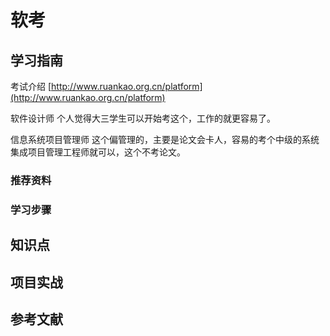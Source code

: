 # 软考

## 学习指南

考试介绍 [http://www.ruankao.org.cn/platform](http://www.ruankao.org.cn/platform)

软件设计师  个人觉得大三学生可以开始考这个，工作的就更容易了。

信息系统项目管理师  这个偏管理的，主要是论文会卡人，容易的考个中级的系统集成项目管理工程师就可以，这个不考论文。

### 推荐资料

### 学习步骤

## 知识点

## 项目实战

## 参考文献
